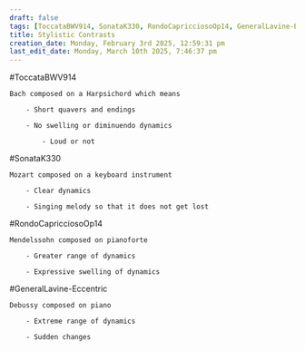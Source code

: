 ```yaml
---
draft: false
tags: [ToccataBWV914, SonataK330, RondoCapricciosoOp14, GeneralLavine-Eccentric]
title: Stylistic Contrasts
creation_date: Monday, February 3rd 2025, 12:59:31 pm
last_edit_date: Monday, March 10th 2025, 7:46:37 pm
---
```


#ToccataBWV914

	Bach composed on a Harpsichord which means

		- Short quavers and endings

		- No swelling or diminuendo dynamics

			- Loud or not

#SonataK330

	Mozart composed on a keyboard instrument

		- Clear dynamics

		- Singing melody so that it does not get lost

#RondoCapricciosoOp14

	Mendelssohn composed on pianoforte

		- Greater range of dynamics

		- Expressive swelling of dynamics

#GeneralLavine-Eccentric

	Debussy composed on piano

		- Extreme range of dynamics

		- Sudden changes
